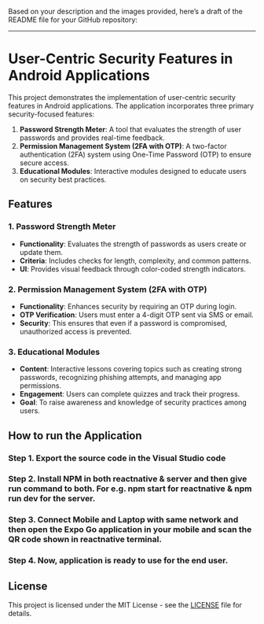 Based on your description and the images provided, here’s a draft of the README file for your GitHub repository:

---

# User-Centric Security Features in Android Applications

This project demonstrates the implementation of user-centric security features in Android applications. The application incorporates three primary security-focused features:

1. **Password Strength Meter**: A tool that evaluates the strength of user passwords and provides real-time feedback.
2. **Permission Management System (2FA with OTP)**: A two-factor authentication (2FA) system using One-Time Password (OTP) to ensure secure access.
3. **Educational Modules**: Interactive modules designed to educate users on security best practices.

## Features

### 1. Password Strength Meter
- **Functionality**: Evaluates the strength of passwords as users create or update them.
- **Criteria**: Includes checks for length, complexity, and common patterns.
- **UI**: Provides visual feedback through color-coded strength indicators.

### 2. Permission Management System (2FA with OTP)
- **Functionality**: Enhances security by requiring an OTP during login.
- **OTP Verification**: Users must enter a 4-digit OTP sent via SMS or email.
- **Security**: This ensures that even if a password is compromised, unauthorized access is prevented.

### 3. Educational Modules
- **Content**: Interactive lessons covering topics such as creating strong passwords, recognizing phishing attempts, and managing app permissions.
- **Engagement**: Users can complete quizzes and track their progress.
- **Goal**: To raise awareness and knowledge of security practices among users.

## How to run the Application

### Step 1. Export the source code in the Visual Studio code
### Step 2. Install NPM in both reactnative & server and then give run command to both. For e.g. npm start for reactnative & npm run dev for the server.
### Step 3. Connect Mobile and Laptop with same network and then open the Expo Go application in your mobile and scan the QR code shown in reactnative terminal.
### Step 4. Now, application is ready to use for the end user.


## License

This project is licensed under the MIT License - see the [LICENSE](LICENSE) file for details.

